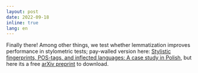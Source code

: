 ```yaml
---
layout: post
date: 2022-09-18
inline: true
lang: en
---
```


Finally there! Among other things, we test whether lemmatization improves performance in stylometric tests; pay-walled version here: [Stylistic fingerprints, POS-tags, and inflected languages: A case study in Polish](https://www.tandfonline.com/doi/abs/10.1080/09296174.2022.2122751?journalCode=njql20), but here its a free [arXiv preprint](https://arxiv.org/abs/2206.02208) to download.

